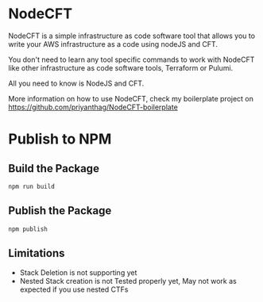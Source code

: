 # NodeCFT
NodeCFT is a simple infrastructure as code software tool that allows you to write your AWS infrastructure as a code using nodeJS and CFT. 

You don't need to learn any tool specific commands to work with NodeCFT like other infrastructure as code software tools, Terraform or Pulumi.

All you need to know is NodeJS and CFT.

More information on how to use NodeCFT, check my boilerplate project on https://github.com/priyanthag/NodeCFT-boilerplate

# Publish to NPM
## Build the Package
    npm run build
## Publish the Package
    npm publish

## Limitations
  -  Stack Deletion is not supporting yet
  -  Nested Stack creation is not Tested properly yet, May not work as expected if you use nested CTFs 


